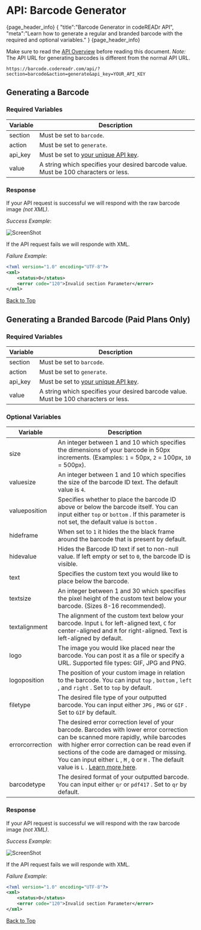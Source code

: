 <a name="head"></a><h1>API: Barcode Generator</h1>

{page_header_info}
{ "title":"Barcode Generator in codeREADr API",
  "meta":"Learn how to generate a regular and branded barcode with the required and optional variables." }
{page_header_info}

Make sure to read the [API Overview](https://www.codereadr.com/apidocs/README.md) before reading this document.
*Note:* The API URL for generating barcodes is different from the normal API URL.
```
https://barcode.codereadr.com/api/?section=barcode&action=generate&api_key=YOUR_API_KEY
```
</quote>

<a name="generate"></a><h2>Generating a Barcode</h2>

<h3>Required Variables</h3>

| Variable | Description |
| -------- | ----------- |
| section | Must be set to <code>barcode</code>. |
| action | Must be set to <code>generate</code>. |
| api_key | Must be set to [your unique API key](https://www.codereadr.com/apidocs/README.md#finding). |
| value | A string which specifies your desired barcode value. Must be 100 characters or less. |

<h3>Response</h3>

If your API request is successful we will respond with the raw barcode image <i>(not XML)</i>.

*Success Example*:

![ScreenShot](https://secure.codereadr.com/images/apidocs_standardbarcode.gif)

If the API request fails we will responde with XML.

*Failure Example*:
~~~ .xml
<?xml version="1.0" encoding="UTF-8"?>
<xml>
    <status>0</status>
    <error code="120">Invalid section Parameter</error>
</xml>
~~~

[Back to Top](#head)

<a name="generate-branded"></a><h2>Generating a Branded Barcode (Paid Plans Only)</h2>

<h3>Required Variables</h3>

| Variable | Description |
| -------- | ----------- |
| section | Must be set to <code>barcode</code>. |
| action | Must be set to <code>generate</code>. |
| api_key | Must be set to [your unique API key](https://www.codereadr.com/apidocs/README.md#finding). |
| value | A string which specifies your desired barcode value. Must be 100 characters or less. |

<h3>Optional Variables</h3>

| Variable | Description |
| -------- | ----------- |
| size | An integer between 1 and 10 which specifies the dimensions of your barcode in 50px increments. (Examples: <code>1</code> = 50px, <code>2</code> = 100px, <code>10</code> = 500px). |
| valuesize | An integer between 1 and 10 which specifies the size of the barcode ID text. The default value is <code>4</code>. |
| valueposition | Specifies whether to place the barcode ID above or below the barcode itself. You can input either <code>top</code> or <code>bottom</code> . If this parameter is not set, the default value is <code>bottom</code> . |
| hideframe | When set to <code>1</code> it hides the the black frame around the barcode that is present by default. |
| hidevalue | Hides the Barcode ID text if set to non-null value. If left empty or set to <code>0</code>, the barcode ID is visible. |
| text | Specifies the custom text you would like to place below the barcode. |
| textsize | An integer between 1 and 30 which specifies the pixel height of the custom text below your barcode. (Sizes 8-16 recommended). |
| textalignment | The alignment of the custom text below your barcode. Input <code>L</code> for left-aligned text, <code>C</code> for center-aligned and <code>R</code> for right-aligned. Text is left-aligned by default. |
| logo | The image you would like placed near the barcode. You can post it as a file or specify a URL. Supported file types: GIF, JPG and PNG. |
| logoposition | The position of your custom image in relation to the barcode. You can input <code>top</code> , <code>bottom</code> , <code>left</code> , and <code>right</code> . Set to <code>top</code> by default. |
| filetype | The desired file type of your outputted barcode. You can input either <code>JPG</code> , <code>PNG</code> or <code>GIF</code> . Set to <code>GIF</code> by default. |
| errorcorrection | The desired error correction level of your barcode. Barcodes with lower error correction can be scanned more rapidly, while barcodes with higher error correction can be read even if sections of the code are damaged or missing. You can input either <code>L</code> , <code>M</code> , <code>Q</code> or <code>H</code> . The default value is <code>L</code> . [Learn more here](http://en.wikipedia.org/wiki/Qr_code#Error_correction). |
| barcodetype | The desired format of your outputted barcode. You can input either <code>qr</code> or <code>pdf417</code> . Set to <code>qr</code> by default. |

<h3>Response</h3>

If your API request is successful we will respond with the raw barcode image <i>(not XML)</i>.

*Success Example*:

![ScreenShot](https://secure.codereadr.com/images/apidocs_brandedbarcode.jpg)

If the API request fails we will responde with XML.

*Failure Example*:
~~~ .xml
<?xml version="1.0" encoding="UTF-8"?>
<xml>
    <status>0</status>
    <error code="120">Invalid section Parameter</error>
</xml>
~~~

[Back to Top](#head)

[1]:../README.md#finding
